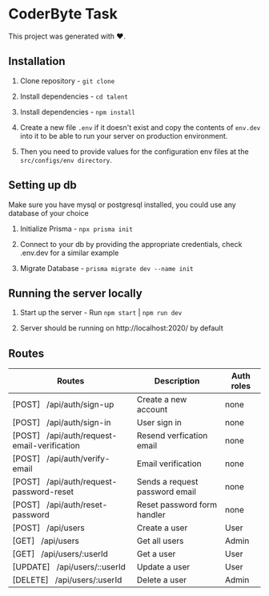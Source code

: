 # CoderByte Task

This project was generated with ❤.

## Installation

1. Clone repository - `git clone `

2. Install dependencies - `cd talent`

3. Install dependencies - `npm install`

4. Create a new file `.env` if it doesn't exist and copy the contents of `env.dev` into it to be able to run your server on production environment.

5. Then you need to provide values for the configuration env files at the `src/configs/env directory`.

## Setting up db
Make sure you have mysql or postgresql installed, you could use any database of your choice

1. Initialize Prisma - `npx prisma init`

2. Connect to your db by providing the appropriate credentials, check .env.dev for a similar example

3. Migrate Database - `prisma migrate dev --name init`

## Running the server locally

1. Start up the server - Run `npm start` | `npm run dev`

2. Server should be running on http://localhost:2020/ by default


## Routes

| Routes                                                           | Description                              | Auth roles                            |
| -----------------------------------------------------------------|----------------------------------------- | ------------------------------------- |
| [POST] &nbsp; /api/auth/sign-up                                  | Create a new account                     | none
| [POST] &nbsp; /api/auth/sign-in                                  | User sign in                             | none
| [POST] &nbsp; /api/auth/request-email-verification               | Resend verfication email                 | none
| [POST] &nbsp; /api/auth/verify-email                             | Email verification                       | none
| [POST] &nbsp; /api/auth/request-password-reset                   | Sends a request password email           | none
| [POST] &nbsp; /api/auth/reset-password                           | Reset password form handler              | none
| [POST] &nbsp; /api/users                                         | Create a user                            | User
| [GET] &nbsp; /api/users                                          | Get all users                            | Admin
| [GET] &nbsp; /api/users/:userId                                  | Get a user                               | User
| [UPDATE] &nbsp; /api/users/::userId                              | Update a user                            | User
| [DELETE] &nbsp; /api/users/:userId                               | Delete a user                            | Admin
